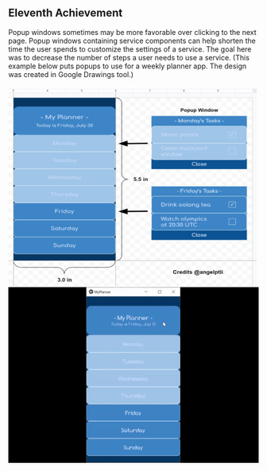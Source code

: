 ## Eleventh Achievement
Popup windows sometimes may be more favorable over clicking to the next page. Popup windows containing service components can help shorten the time the user spends to customize the settings of a service. The goal here was to decrease the number of steps a user needs to use a service. (This example below puts popups to use for a weekly planner app. The design was created in Google Drawings tool.)
<br/>
<br/>
<img src="../../images/myplanner_app_design.png" width="500" height="400">
![](../../images/myplanner_snippet.gif)